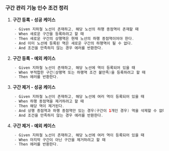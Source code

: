 
### 구간 관리 기능 인수 조건 정리

1. **구간 등록 - 성공 케이스**
```java
    - Given 지하철 노선이 존재하고, 해당 노선의 하행 종점역이 존재할 때
    - When 새로운 구간을 등록하려고 할 때
    - Then 새로운 구간의 상행역은 현재 노선의 하행 종점역이어야 한다.
    - And 이미 노선에 등록된 역은 새로운 구간의 하행역이 될 수 없다.
    - And 조건을 만족하지 않는 경우 에러를 반환한다.
```

2. **구간 등록 - 예외 케이스**

```java
    - Given 지하철 노선이 존재하고, 해당 노선에 역이 등록되어 있을 때
    - When 부적합한 구간(상행역 또는 하행역 조건 불만족)을 등록하려고 할 때
    - Then 에러를 반환한다.
```

3. **구간 제거 - 성공 케이스**
```java
    - Given 지하철 노선이 존재하고, 해당 노선에 여러 역이 등록되어 있을 때
    - When 하행 종점역을 제거하려고 할 때
    - Then 해당 역이 제거된다.
    - And 상행 종점역과 하행 종점역만 있는 경우(구간이 1개인 경우) 역을 삭제할 수 없다.
    - And 조건을 만족하지 않는 경우 에러를 반환한다.
```

4. **구간 제거 - 예외 케이스**
```java
    - Given 지하철 노선이 존재하고, 해당 노선에 여러 역이 등록되어 있을 때
    - When 마지막 구간이 아닌 구간을 제거하려고 할 때
    - Then 에러를 반환한다.
```


